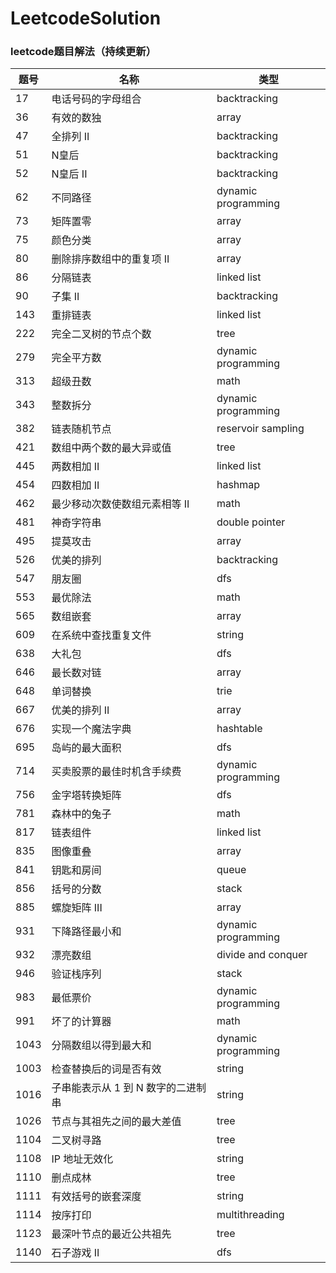 # LeetcodeSolution
### leetcode题目解法（持续更新）

题号 | 名称 |  类型  
-|-|-
17 | 电话号码的字母组合 | backtracking |
36 | 有效的数独 | array |
47 | 全排列 II | backtracking |
51 | N皇后 | backtracking |
52 | N皇后 II | backtracking |
62 | 不同路径 | dynamic programming |
73 | 矩阵置零 | array |
75 | 颜色分类 | array |
80 | 删除排序数组中的重复项 II | array |
86 | 分隔链表 | linked list |
90 | 子集 II | backtracking |
143 | 重排链表 | linked list |
222 | 完全二叉树的节点个数 | tree |
279 | 完全平方数 | dynamic programming |
313 | 超级丑数 | math |
343 | 整数拆分 | dynamic programming |
382 | 链表随机节点 | reservoir sampling |
421 | 数组中两个数的最大异或值 | tree |
445 | 两数相加 II | linked list |
454 | 四数相加 II | hashmap |
462 | 最少移动次数使数组元素相等 II | math |
481 | 神奇字符串 | double pointer |
495 | 提莫攻击 | array |
526 | 优美的排列 | backtracking |
547 | 朋友圈 | dfs |
553 | 最优除法 | math |
565 | 数组嵌套 | array |
609 | 在系统中查找重复文件 | string |
638 | 大礼包 | dfs |
646 | 最长数对链 | array |
648 | 单词替换 | trie |
667 | 优美的排列 II | array |
676 | 实现一个魔法字典 | hashtable |
695 | 岛屿的最大面积 | dfs |
714 | 买卖股票的最佳时机含手续费 | dynamic programming |
756 | 金字塔转换矩阵 | dfs |
781 | 森林中的兔子 | math |
817 | 链表组件 | linked list |
835 | 图像重叠 | array |
841 | 钥匙和房间 | queue |
856 | 括号的分数 | stack |
885 | 螺旋矩阵 III | array |
931 | 下降路径最小和 | dynamic programming |
932 | 漂亮数组 | divide and conquer |
946 | 验证栈序列 | stack |
983 | 最低票价 | dynamic programming |
991 | 坏了的计算器 | math |
1043 | 分隔数组以得到最大和 | dynamic programming |
1003 | 检查替换后的词是否有效 | string |
1016 | 子串能表示从 1 到 N 数字的二进制串 | string |
1026 | 节点与其祖先之间的最大差值 | tree |
1104 | 二叉树寻路 | tree |
1108 | IP 地址无效化 | string |
1110 | 删点成林 | tree |
1111 | 有效括号的嵌套深度 | string |
1114 | 按序打印 | multithreading |
1123 | 最深叶节点的最近公共祖先 | tree |
1140 | 石子游戏 II | dfs |



